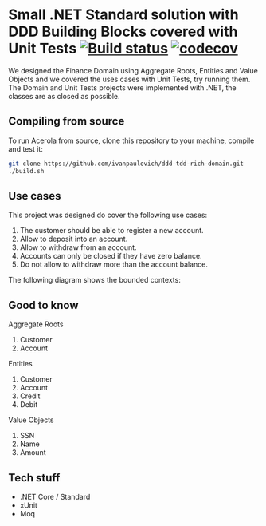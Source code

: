 # Small .NET Standard solution with DDD Building Blocks covered with Unit Tests [![Build status](https://ci.appveyor.com/api/projects/status/ujilt0luhnvpm4to?svg=true)](https://ci.appveyor.com/project/ivanpaulovich/ddd-tdd-rich-domain) [![codecov](https://codecov.io/gh/ivanpaulovich/ddd-tdd-rich-domain/branch/master/graph/badge.svg)](https://codecov.io/gh/ivanpaulovich/ddd-tdd-rich-domain)

We designed the Finance Domain using Aggregate Roots, Entities and Value Objects and we covered the uses cases with Unit Tests, try running them. The Domain and Unit Tests projects were implemented with .NET, the classes are as closed as possible.

## Compiling from source

To run Acerola from source, clone this repository to your machine, compile and test it:

```sh
git clone https://github.com/ivanpaulovich/ddd-tdd-rich-domain.git
./build.sh
```

## Use cases

This project was designed do cover the following use cases:

1. The customer should be able to register a new account.
2. Allow to deposit into an account.
3. Allow to withdraw from an account.
4. Accounts can only be closed if they have zero balance.
5. Do not allow to withdraw more than the account balance.

The following diagram shows the bounded contexts:

## Good to know

Aggregate Roots
1. Customer
2. Account

Entities
1. Customer
2. Account
3. Credit
3. Debit

Value Objects
1. SSN
2. Name
3. Amount

## Tech stuff

* .NET Core / Standard
* xUnit
* Moq

